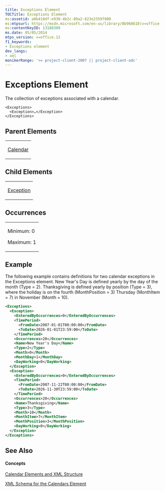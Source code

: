 ```yaml
---
title: Exceptions Element
TOCTitle: Exceptions Element
ms:assetid: a0b410df-e930-4b2c-89a2-823e2359f800
ms:mtpsurl: https://msdn.microsoft.com/en-us/library/Bb968618(v=office.12)
ms:contentKeyID: 13188309
ms.date: 05/05/2014
mtps_version: v=office.12
f1_keywords:
- Exceptions element
dev_langs:
- xml
monikerRange: '>= project-client-2007 || project-client-odc'
---
```


# Exceptions Element




The collection of exceptions associated with a calendar.

    <Exceptions>
      <Exception>…</Exception>
    </Exceptions>

## Parent Elements

<table>
<colgroup>
<col style="width: 100%" />
</colgroup>
<tbody>
<tr class="odd">
<td><p><a href="bb968481(v=office.12).md">Calendar</a></p></td>
</tr>
</tbody>
</table>

## Child Elements

<table>
<colgroup>
<col style="width: 100%" />
</colgroup>
<tbody>
<tr class="odd">
<td><p><a href="bb968492(v=office.12).md">Exception</a></p></td>
</tr>
</tbody>
</table>

## Occurrences

<table>
<colgroup>
<col style="width: 100%" />
</colgroup>
<tbody>
<tr class="odd">
<td><p>Minimum: 0</p>
<p>Maximum: 1</p></td>
</tr>
</tbody>
</table>

## Example

The following example contains definitions for two calendar exceptions in the Exceptions element. New Year's Day is defined yearly by the day of the month (Type = 2). Thanksgiving is defined yearly by position (Type = 3), where the holiday is on the fourth (MonthPosition = 3) Thursday (MonthItem = 7) in November (Month = 10).

``` xml
<Exceptions>
  <Exception>
    <EnteredByOccurrences>0</EnteredByOccurrences>
    <TimePeriod>
      <FromDate>2007-01-01T00:00:00</FromDate>
      <ToDate>2026-01-01T23:59:00</ToDate>
    </TimePeriod>
    <Occurrences>20</Occurrences>
    <Name>New Year's Day</Name>
    <Type>2</Type>
    <Month>0</Month>
    <MonthDay>1</MonthDay>
    <DayWorking>0</DayWorking>
  </Exception>
  <Exception>
    <EnteredByOccurrences>0</EnteredByOccurrences>
    <TimePeriod>
      <FromDate>2007-11-22T00:00:00</FromDate>
      <ToDate>2026-11-30T23:59:00</ToDate>
    </TimePeriod>
    <Occurrences>20</Occurrences>
    <Name>Thanksgiving</Name>
    <Type>3</Type>
    <Month>10</Month>
    <MonthItem>7</MonthItem>
    <MonthPosition>3</MonthPosition>
    <DayWorking>0</DayWorking>
  </Exception>
</Exceptions>
```

## See Also

#### Concepts

[Calendar Elements and XML Structure](bb968563\(v=office.12\).md)

[XML Schema for the Calendars Element](bb968557\(v=office.12\).md)

